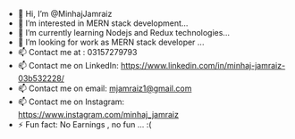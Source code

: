 - 👋 Hi, I’m @MinhajJamraiz
- 👀 I’m interested in MERN stack development...
- 🌱 I’m currently learning Nodejs and Redux technologies...
- 💞️ I’m looking for work as MERN stack developer ...
- 📫 Contact me at : 03157279793
- 📫 Contact me on LinkedIn: https://www.linkedin.com/in/minhaj-jamraiz-03b532228/
- 📫 Contact me on email: mjamraiz1@gmail.com
- 📫 Contact me on Instagram: https://www.instagram.com/minhaj_jamraiz
- ⚡ Fun fact: No Earnings , no fun ... :(

<!---
MinhajJamraiz/MinhajJamraiz is a ✨ special ✨ repository because its `README.md` (this file) appears on your GitHub profile.
You can click the Preview link to take a look at your changes.
--->

